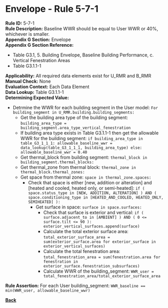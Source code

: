 # Envelope - Rule 5-7-1 
**Rule ID:** 5-7-1  
**Rule Description:** Baseline WWR should be equal to User WWR or 40%, whichever is smaller.  
**Appendix G Section:** Envelope  
**Appendix G Section Reference:**
- Table G3.1, 5. Building Envelope, Baseline Building Performance, c. Vertical Fenestration Areas
- Table G3.1.1-1

**Applicability:** All required data elements exist for U_RMR and B_RMR  
**Manual Check:** None  
**Evaluation Context:**  Each Data Element  
**Data Lookup:** Table G3.1.1-1  
**Determining Expected Value:**
- Detrmine the WWR for each building segment in the User model: `For building_segment in U_RMR.building.building_segments:`
    - Get the building area type of the building segment: `building_area_type = building_segment.area_type_vertical_fenestration`
    - If building area type exists in Table G3.1.1-1 then get the allowable WWR for the building segment: `if building_area_type in table_G3_1_1_1: allowable_baseline_wwr = data_lookup(table_G3_1_1_1, building_area_type) else: allowable_baseline_wwr = 0.40`
    - Get thermal_block from building segment: `thermal_block in building_segment.thermal_blocks:`
    - Get thermal_zone from thermal block: `thermal_zone in thermal_block.thermal_zones:`
    - Get space from thermal zone: `space in thermal_zone.spaces:`
        - Check that space is either [new, addition or alteration] and [heated and cooled, heated only, or semi-heated]: `if ( space.status_type in [NEW, ADDITION, ALTERATION] ) AND ( space.conditioning_type in [HEATED_AND_COOLED, HEATED_ONLY, SEMIHEATED] ):` 
            - Get surface in space: `surface in space.surfaces:`
                - Check that surface is exterior and vertical: `if ( surface.adjacent_to in [AMBIENT] ) AND ( 0 <= surface.tilt <= 90 ): exterior_vertical_surfaces.append(surface)`
                - Calculate the total exterior surface area: `total_exterior_surface_area = sum(exterior_surface.area for exterior_surface in exterior_vertical_surfaces)`
                - Calculate the total fenestration area: `total_fenestration_area = sum(fenestration.area for fenestration in exterior_surface.fenestration_subsurfaces)`
                - Calculate WWR of the building_segment: `WWR_user = total_fenestration_area/total_exterior_surface_area`

**Rule Assertion:**  For each User building_segment: `WWR_baseline == min(WWR_user, allowable_baseline_wwr)`

**[Back](../_toc.md)**